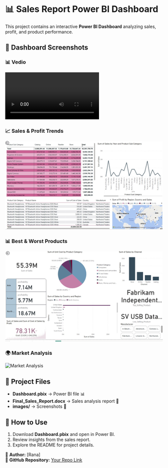 
# 📊 Sales Report Power BI Dashboard

This project contains an interactive **Power BI Dashboard** analyzing sales, profit, and product performance.

## 📸 Dashboard Screenshots

### 📊 Vedio
![OverAll Veiw](powerbi.mp4)

### 📈 Sales & Profit Trends
![Sales Trend](images/2.jpg)

### 📊 Best & Worst Products
![Products Performance](images/1.jpg)

### 🌍 Market Analysis
![Market Analysis](images/4.jpg)

## 📂 Project Files
- **Dashboard.pbix** → Power BI file 📊
- **Final_Sales_Report.docx** → Sales analysis report 📄
- **images/** → Screenshots 📸

## 🚀 How to Use
1. Download **Dashboard.pbix** and open in Power BI.
2. Review insights from the sales report.
3. Explore the README for project details.

📌 **Author:** [Rana]  
📌 **GitHub Repository:** [Your Repo Link](https://github.com/ran-ibra/Sales-Report-Project)
